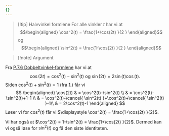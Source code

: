```yaml
---
{}
---
```

> [!tip] Halvvinkel formlene
> For alle vinkler $t$ har vi at
> $$\begin{aligned} \cos^2(t) = \frac{1+\cos(2t) }{2 }   \end{aligned}$$ 
> og
> $$\begin{aligned} \sin^2(t) = \frac{1-\cos(2t) }{2 }   \end{aligned}$$  


> [!note] Argument 

Fra [P.7.6 Dobbeltvinkel-formlene](Kapittel%200%20-%20innledende%20kapittel/P.7.6%20Dobbeltvinkel-formlene.md) har vi at 
$$
\cos(2t)= \cos^2(t)-\sin^2(t) \text{ og } \sin(2t) = 2\sin (t)\cos(t).
$$
Siden $\cos^2(t)+\sin^2(t)=1$ (fra [1.](Kapittel%200%20-%20innledende%20kapittel/P.7.4%20Viktige%20identiteter.md)) får vi
$$
\begin{aligned} 
  \cos(2t) 
  & = \cos^2(t)-\sin^2(t) \\ 
  & = \cos^2(t)-\sin^2(t)+1-1 \\
  & =  \cos^2(t)-\cancel{ \sin^2(t) }+\cos^2(t)+\cancel{ \sin^2(t) }-1\\
  & = 2\cos^2(t)-1
\end{aligned} 
$$
Løser vi for $\cos^2(t)$ får vi $\displaystyle \cos^2(t) = \frac{1+\cos(2t) }{2}$.

Vi har også at $\cos^2(t) = 1-\sin^2(t) = \frac{1+\cos(2t) }{2}$. Dermed kan vi også løse for $\sin^2(t)$ og få den siste identiteten. 